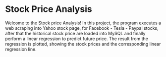 # Stock Price Analysis

Welcome to the Stock price Analysis! In this project, the program executes a web scraping into Yahoo stock page, for Facebook - Tesla - Paypal stocks, after that the historical stock price are loaded into MySQL and finally perform a linear regression to predict future price. The result from the regression is plotted, showing the stock prices and the corresponding linear regression line.  

